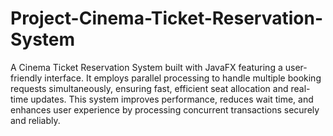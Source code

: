 # Project-Cinema-Ticket-Reservation-System
A Cinema Ticket Reservation System built with JavaFX featuring a user-friendly interface. It employs parallel processing to handle multiple booking requests simultaneously, ensuring fast, efficient seat allocation and real-time updates. This system improves performance, reduces wait time, and enhances user experience by processing concurrent transactions securely and reliably.
